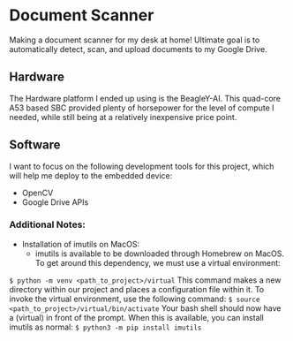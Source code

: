# Document Scanner

Making a document scanner for my desk at home! Ultimate goal is to automatically detect, scan, and upload documents to my Google Drive.
<br>
## Hardware

The Hardware platform I ended up using is the BeagleY-AI. This quad-core A53 based SBC provided plenty of horsepower for the level of compute I needed, while still being at a relatively inexpensive price point. 

## Software

I want to focus on the following development tools for this project, which will help me deploy to the embedded device:

* OpenCV
* Google Drive APIs

### Additional Notes:

* Installation of imutils on MacOS:
    * imutils is available to be downloaded through Homebrew on MacOS. To get around this dependency, we must use a virtual environment:

`$ python -m venv <path_to_project>/virtual`
This command makes a new directory within our project and places a configuration file within it. To invoke the virtual environment, use the following command:
`$ source <path_to_project>/virtual/bin/activate`
Your bash shell should now have a (virtual) in front of the prompt. When this is available, you can install imutils as normal:
`$ python3 -m pip install imutils`